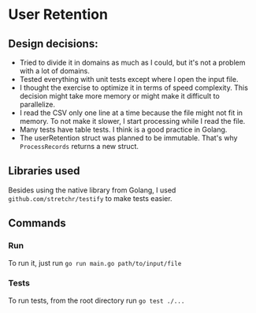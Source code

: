 # User Retention

## Design decisions:
- Tried to divide it in domains as much as I could, but it's not a problem with a lot of domains.
- Tested everything with unit tests except where I open the input file.
- I thought the exercise to optimize it in terms of speed complexity. This decision might take more memory or might make it 
difficult to parallelize.
- I read the CSV only one line at a time because the file might not fit in memory. To not make it slower, I start processing
while I read the file.
- Many tests have table tests. I think is a good practice in Golang.
- The userRetention struct was planned to be immutable. That's why `ProcessRecords` returns a new struct.


## Libraries used
Besides using the native library from Golang, I used `github.com/stretchr/testify` to make tests easier.

## Commands

### Run
To run it, just run `go run main.go path/to/input/file`

### Tests
To run tests, from the root directory run `go test ./...`
